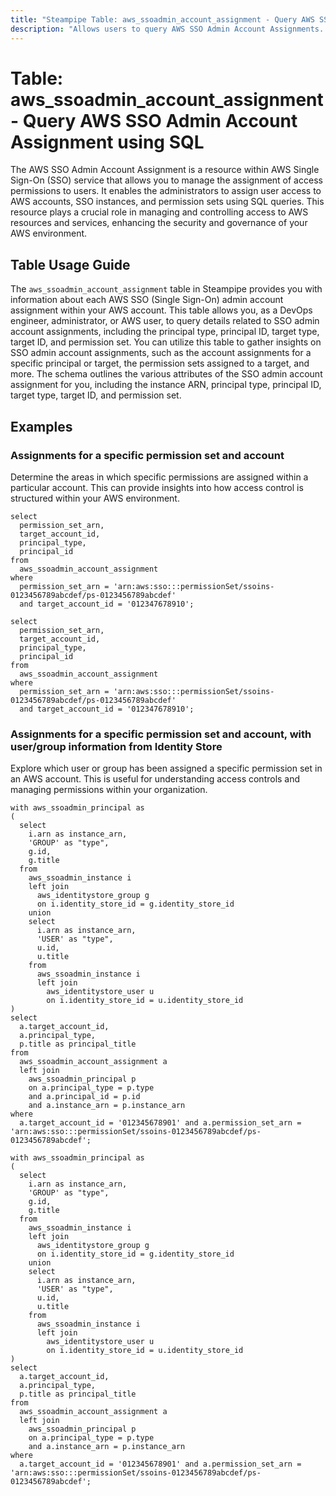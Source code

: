 ```yaml
---
title: "Steampipe Table: aws_ssoadmin_account_assignment - Query AWS SSO Admin Account Assignment using SQL"
description: "Allows users to query AWS SSO Admin Account Assignments. This table provides information about each AWS SSO admin account assignment within an AWS account."
---
```


# Table: aws_ssoadmin_account_assignment - Query AWS SSO Admin Account Assignment using SQL

The AWS SSO Admin Account Assignment is a resource within AWS Single Sign-On (SSO) service that allows you to manage the assignment of access permissions to users. It enables the administrators to assign user access to AWS accounts, SSO instances, and permission sets using SQL queries. This resource plays a crucial role in managing and controlling access to AWS resources and services, enhancing the security and governance of your AWS environment.

## Table Usage Guide

The `aws_ssoadmin_account_assignment` table in Steampipe provides you with information about each AWS SSO (Single Sign-On) admin account assignment within your AWS account. This table allows you, as a DevOps engineer, administrator, or AWS user, to query details related to SSO admin account assignments, including the principal type, principal ID, target type, target ID, and permission set. You can utilize this table to gather insights on SSO admin account assignments, such as the account assignments for a specific principal or target, the permission sets assigned to a target, and more. The schema outlines the various attributes of the SSO admin account assignment for you, including the instance ARN, principal type, principal ID, target type, target ID, and permission set.

## Examples

### Assignments for a specific permission set and account
Determine the areas in which specific permissions are assigned within a particular account. This can provide insights into how access control is structured within your AWS environment.

```sql+postgres
select
  permission_set_arn,
  target_account_id,
  principal_type,
  principal_id
from
  aws_ssoadmin_account_assignment
where
  permission_set_arn = 'arn:aws:sso:::permissionSet/ssoins-0123456789abcdef/ps-0123456789abcdef'
  and target_account_id = '012347678910';
```

```sql+sqlite
select
  permission_set_arn,
  target_account_id,
  principal_type,
  principal_id
from
  aws_ssoadmin_account_assignment
where
  permission_set_arn = 'arn:aws:sso:::permissionSet/ssoins-0123456789abcdef/ps-0123456789abcdef'
  and target_account_id = '012347678910';
```

### Assignments for a specific permission set and account, with user/group information from Identity Store
Explore which user or group has been assigned a specific permission set in an AWS account. This is useful for understanding access controls and managing permissions within your organization.

```sql+postgres
with aws_ssoadmin_principal as
(
  select
    i.arn as instance_arn,
    'GROUP' as "type",
    g.id,
    g.title
  from
    aws_ssoadmin_instance i
    left join
      aws_identitystore_group g
      on i.identity_store_id = g.identity_store_id
    union
    select
      i.arn as instance_arn,
      'USER' as "type",
      u.id,
      u.title
    from
      aws_ssoadmin_instance i
      left join
        aws_identitystore_user u
        on i.identity_store_id = u.identity_store_id
)
select
  a.target_account_id,
  a.principal_type,
  p.title as principal_title
from
  aws_ssoadmin_account_assignment a
  left join
    aws_ssoadmin_principal p
    on a.principal_type = p.type
    and a.principal_id = p.id
    and a.instance_arn = p.instance_arn
where
  a.target_account_id = '012345678901' and a.permission_set_arn = 'arn:aws:sso:::permissionSet/ssoins-0123456789abcdef/ps-0123456789abcdef';
```

```sql+sqlite
with aws_ssoadmin_principal as
(
  select
    i.arn as instance_arn,
    'GROUP' as "type",
    g.id,
    g.title
  from
    aws_ssoadmin_instance i
    left join
      aws_identitystore_group g
      on i.identity_store_id = g.identity_store_id
    union
    select
      i.arn as instance_arn,
      'USER' as "type",
      u.id,
      u.title
    from
      aws_ssoadmin_instance i
      left join
        aws_identitystore_user u
        on i.identity_store_id = u.identity_store_id
)
select
  a.target_account_id,
  a.principal_type,
  p.title as principal_title
from
  aws_ssoadmin_account_assignment a
  left join
    aws_ssoadmin_principal p
    on a.principal_type = p.type
    and a.instance_arn = p.instance_arn
where
  a.target_account_id = '012345678901' and a.permission_set_arn = 'arn:aws:sso:::permissionSet/ssoins-0123456789abcdef/ps-0123456789abcdef';
```